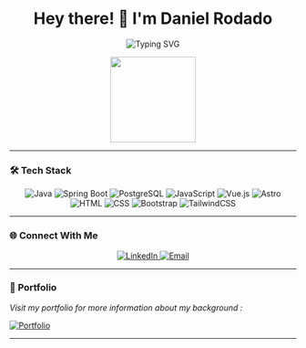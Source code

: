 <h1 align="center">Hey there! 👋 I'm Daniel Rodado</h1>

<p align="center">
  <img src="https://readme-typing-svg.demolab.com?font=Fira+Code&size=22&pause=1000&color=F700FF&center=true&vCenter=true&width=435&lines=Full+Stack+Java+Web+Developer;Continuous+Learning;Efficient+Coder;Agile+Practitioner" alt="Typing SVG" />
</p>

<div align="center">
  <a href="[https://danielrodado.netlify.app/" target="_blank">
    <img src="https://media.giphy.com/media/WUlplcMpOCEmTGBtBW/giphy.gif" width="150" height="150">
  </a>
</div>

---

### 🛠️ Tech Stack

<p align="center">
  <img src="https://img.shields.io/badge/Java-ED8B00?style=for-the-badge&logo=java&logoColor=white" alt="Java" />
  <img src="https://img.shields.io/badge/SpringBoot-6DB33F?style=for-the-badge&logo=springboot&logoColor=white" alt="Spring Boot" />
  <img src="https://img.shields.io/badge/PostgreSQL-316192?style=for-the-badge&logo=postgresql&logoColor=white" alt="PostgreSQL" />
  <img src="https://img.shields.io/badge/JavaScript-F7DF1E?style=for-the-badge&logo=javascript&logoColor=black" alt="JavaScript" />
  <img src="https://img.shields.io/badge/Vue.js-4FC08D?style=for-the-badge&logo=vue.js&logoColor=white" alt="Vue.js" />
  <img src="https://img.shields.io/badge/Astro-FF5D01?style=for-the-badge&logo=astro&logoColor=white" alt="Astro" />
  <img src="https://img.shields.io/badge/HTML-E34F26?style=for-the-badge&logo=html5&logoColor=white" alt="HTML" />
  <img src="https://img.shields.io/badge/CSS-1572B6?style=for-the-badge&logo=css3&logoColor=white" alt="CSS" />
  <img src="https://img.shields.io/badge/Bootstrap-7952B3?style=for-the-badge&logo=bootstrap&logoColor=white" alt="Bootstrap" />
  <img src="https://img.shields.io/badge/TailwindCSS-06B6D4?style=for-the-badge&logo=tailwindcss&logoColor=white" alt="TailwindCSS" />

</p>

---

### 🌐 Connect With Me

<p align="center">
  <a href="https://www.linkedin.com/in/daniel-rodado-b24432210/" target="_blank">
    <img src="https://img.shields.io/badge/LinkedIn-0077B5?style=for-the-badge&logo=linkedin&logoColor=white" alt="LinkedIn" />
  </a>
  <a href="mailto:danielrodado2@gmail.com" target="_blank">
    <img src="https://img.shields.io/badge/Email-D14836?style=for-the-badge&logo=gmail&logoColor=white" alt="Email" />
  </a>

---

### 📁 Portfolio

_Visit my portfolio for more information about my background :_  


[![Portfolio](https://img.shields.io/badge/portfolio-2962FF?style=for-the-badge&logo=portfolio&logoColor=white)](https://danielrodado.netlify.app/)

---
